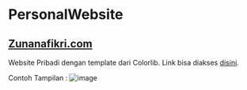 # PersonalWebsite

## [Zunanafikri.com](https://zunanalfikri.com)

Website Pribadi dengan template dari Colorlib. Link bisa diakses [disini](https://colorlib.com/wp/template/ronaldo/?v=b718adec73e0).

Contoh Tampilan :
![image](https://user-images.githubusercontent.com/47711509/78313639-a7858d80-7581-11ea-90b7-79f5bffb2431.png)


